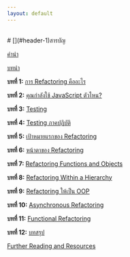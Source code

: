 ```yaml
---
layout: default
---
```

<br/>
# [](#header-1)สารบัญ

[คำนำ](chapters/foreword)

[บทนำ](chapters/preface)

**บทที่ 1:** [การ Refactoring คืออะไร](chapters/01)

**บทที่ 2:** [คุณกำลังใช้ JavaScript ตัวไหน?](chapters/02)

**บทที่ 3:** [Testing](chapters/03)

**บทที่ 4:** [Testing ภาคปฏิบัติ](chapters/04)

**บทที่ 5:** [เป้าหมายแรกของ Refactoring](chapters/05)

**บทที่ 6:** [หน้าตาของ Refactoring](chapters/06)

**บทที่ 7:** [Refactoring Functions and Objects](chapters/07)

**บทที่ 8:** [Refactoring Within a Hierarchy](chapters/08)

**บทที่ 9:** [Refactoring ให้เป็น OOP](chapters/09)

**บทที่ 10:** [Asynchronous Refactoring](chapters/10)

**บทที่ 11:** [Functional Refactoring](chapters/11)

**บทที่ 12:** [บทสรุป](chapters/12)

[Further Reading and Resources](chapters/final)
